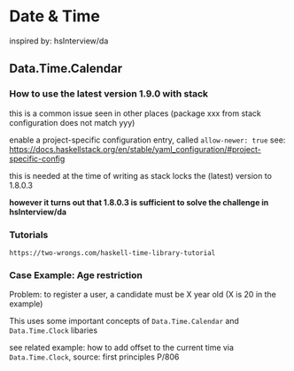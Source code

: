 # Date & Time

inspired by: hsInterview/da

## Data.Time.Calendar

### How to use the latest version 1.9.0 with stack

this is a common issue seen in other places (package xxx from stack
configuration does not match yyy)

enable a project-specific configuration entry, called `allow-newer: true` see: <https://docs.haskellstack.org/en/stable/yaml_configuration/#project-specific-config>

this is needed at the time of writing as stack locks the (latest) version to
1.8.0.3

**however it turns out that 1.8.0.3 is sufficient to solve the challenge in
hsInterview/da**

### Tutorials

```text
https://two-wrongs.com/haskell-time-library-tutorial
```

### Case Example: Age restriction

Problem: to register a user, a candidate must be X year old
(X is 20 in the example)

This uses some important concepts of `Data.Time.Calendar` and
`Data.Time.Clock` libaries

see related example: how to add offset to the current time via `Data.Time.Clock`, source: first principles P/806
